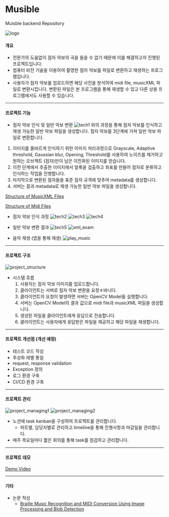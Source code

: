 # Musible
Muisble backend Repository

![logo](readme/img/logo.png)

#### 개요
- 전문가의 도움없이 점자 악보의 곡을 들을 수 없기 때문에 이를 해결하고자 진행된 프로젝트입니다.
- 컴퓨터 비전 기술을 이용하여 촬영한 점자 악보를 파일로 변환하고 재생하는 프로그램입니다.
- 사용자가 점자 악보를 업로드하면 해당 사진을 분석하여 midi file, musicXML 파일로 변환시킵니다. 변환된 파일은 본 프로그램을 통해 재생할 수 있고 다른 상용 프로그램에서도 사용할 수 있습니다.

---
#### 프로젝트 기능
- 점자 악보 인식 및 일반 악보 변환
![tech1](readme/img/tech1.PNG)
위의 과정을 통해 점자 악보를 인식하고 재생 가능한 일반 악보 파일을 생성합니다.
점자 악보를 3단계에 거쳐 일반 악보 파일로 변환합니다.
1. 이미지를 올바르게 인식하기 위한 이미지 처리과정으로 Grayscale, Adaptive threshold, Gaussian blur, Opening, Threshold를 사용하여 노이즈를 제거하고 원하는 오브젝트 (점자)만이 남은 이진화된 이미지를 얻습니다.
2. 이전 단계에서 추출한 이미지에서 얼룩을 검출하고 좌표를 만들어 점자로 분류하고 인식하는 작업을 진행합니다.
3. 마지막으로 변환된 점자들을 표준 점자 규격에 맞추어 metadata를 생성합니다.
4. 서버는 결과 metadata로 재생 가능한 일반 악보 파일을 생성합니다.

[Structure of MusicXML Files](https://www.w3.org/2021/06/musicxml40/tutorial/structure-of-musicxml-files/)

[Structure of Midi Files](https://www.midi.org/specifications/file-format-specifications/standard-midi-files)

- 점자 악보 인식 과정
![tech2](readme/img/tech2.PNG)
![tech3](readme/img/tech3.PNG)
![tech4](readme/img/tech4.PNG)

- 일반 악보 변환 결과
![tech5](readme/img/tech5.PNG)
![xml_exam](readme/img/xml_exam.PNG)

- 음악 재생 (앱을 통해 재생)
![play_music](readme/img/play_music.PNG)

---
#### 프로젝트 구조
![project_structure](readme/img/project_structure.png)
- 시스템 흐름
  1. 사용자는 점자 악보 이미지를 업로드합니다.
  2. 클라이언트는 서버로 점자 악보 변환을 요청ㅎ바니다.
  3. 클라이언트의 요청이 발생하면 서버는 OpenCV Model을 실행합니다.
  4. 서버는 OpenCV Model의 결과 값으로 midi file과 musicXML 파일을 생성합니다.
  5. 생성된 파일을 클라이언트에게 응답으로 전송합니다.
  6. 클라이언트는 사용자에게 응답받은 파일을 제공하고 해당 파일을 재생합니다.

---
#### 프로젝트 개선점 (개선 예정)
- 테스트 코드 작성
- 추상화 레벨 통일
- request, response validation
- Exception 정의
- 로그 환경 구축
- CI/CD 환경 구축

---
#### 프로젝트 관리
![project_managing1](readme/img/project_managing1.png)
![project_managing2](readme/img/project_managing2.png)
- 노션에 task kanban을 구성하여 프로젝트를 관리합니다.
  - 파트별, 담당자별로 관리하고 timeline을 통해 진행사항과 마감일을 관리합니다.
- 매주 목요일마다 짧은 회의를 통해 task를 점검하고 관리합니다.

---
#### 프로젝트 데모
[Demo Video](https://user-images.githubusercontent.com/26922000/164173352-820ca807-8822-4310-bb86-3dff691dd671.mp4)

---
#### 기타
- 논문 작성
  - [Braille Music Recognition and MIDI Conversion Using Image Processing and Blob Detection](readme/paper/Braille%20Music%20Recognition%20and%20MIDI%20Conversion%20Using%20Image%20Processing%20and%20Blob%20Detection.pdf)

